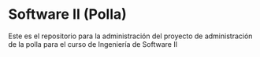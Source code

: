 # Software II (Polla)
Este es el repositorio para la administración del proyecto de administración de la polla para el curso de Ingeniería de Software II
